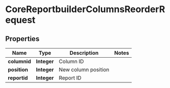 

# CoreReportbuilderColumnsReorderRequest


## Properties

| Name | Type | Description | Notes |
|------------ | ------------- | ------------- | -------------|
|**columnid** | **Integer** | Column ID |  |
|**position** | **Integer** | New column position |  |
|**reportid** | **Integer** | Report ID |  |



